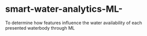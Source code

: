 # smart-water-analytics-ML-
To determine how features influence the water availability of each presented waterbody through ML
